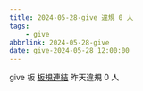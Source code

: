 ```yaml
---
title: 2024-05-28-give 違規 0 人
tags:
    - give
abbrlink: 2024-05-28-give
date: give-2024-05-28 12:00:00
---
```

give 板 [板規連結](https://www.ptt.cc/bbs/give/M.1612495900.A.C32.html)
昨天違規 0 人
